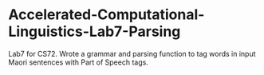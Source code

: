 # Accelerated-Computational-Linguistics-Lab7-Parsing
Lab7 for CS72. Wrote a grammar and parsing function to tag words in input Maori sentences with Part of Speech tags. 
